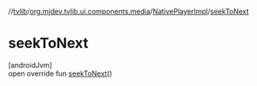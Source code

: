 //[tvlib](../../../index.md)/[org.mjdev.tvlib.ui.components.media](../index.md)/[NativePlayerImpl](index.md)/[seekToNext](seek-to-next.md)

# seekToNext

[androidJvm]\
open override fun [seekToNext](seek-to-next.md)()
